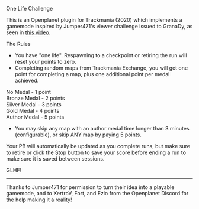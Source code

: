 One Life Challenge

This is an Openplanet plugin for Trackmania (2020) which implements a gamemode inspired by Jumper471's viewer challenge issued to GranaDy, as seen in [this video](https://www.youtube.com/watch?v=VRhDQmoTmz4). 

The Rules

- You have "one life". Respawning to a checkpoint or retiring the run will reset your points to zero.
- Completing random maps from Trackmania Exchange, you will get one point for completing a map, plus one additional point per medal achieved.

No Medal - 1 point  
Bronze Medal - 2 points  
Silver Medal - 3 points  
Gold Medal - 4 points  
Author Medal - 5 points  

- You may skip any map with an author medal time longer than 3 minutes (configurable), or skip ANY map by paying 5 points.

Your PB will automatically be updated as you complete runs, but make sure to retire or click the Stop button to save your score before ending a run to make sure it is saved between sessions.

GLHF!

---

Thanks to Jumper471 for permission to turn their idea into a playable gamemode, and to XertroV, Fort, and Ezio from the Openplanet Discord for the help making it a reality!
